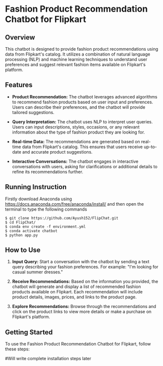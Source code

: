 # Fashion Product Recommendation Chatbot for Flipkart

## Overview

This chatbot is designed to provide fashion product recommendations using data from Flipkart's catalog. It utilizes a combination of natural language processing (NLP) and machine learning techniques to understand user preferences and suggest relevant fashion items available on Flipkart's platform.

## Features

- **Product Recommendation:** The chatbot leverages advanced algorithms to recommend fashion products based on user input and preferences. Users can describe their preferences, and the chatbot will provide tailored suggestions.

- **Query Interpretation:** The chatbot uses NLP to interpret user queries. Users can input descriptions, styles, occasions, or any relevant information about the type of fashion product they are looking for.

- **Real-time Data:** The recommendations are generated based on real-time data from Flipkart's catalog. This ensures that users receive up-to-date and accurate product suggestions.

- **Interactive Conversations:** The chatbot engages in interactive conversations with users, asking for clarifications or additional details to refine its recommendations further.

## Running Instruction
Firstly download Anaconda using https://docs.anaconda.com/free/anaconda/install/ and then open the terminal to type the following commands
```
$ git clone https://github.com/Ayush152/FlipChat.git
$ cd FlipChat/
$ conda env create -f environment.yml
$ conda activate chatbot
$ python app.py
```

## How to Use

1. **Input Query:** Start a conversation with the chatbot by sending a text query describing your fashion preferences. For example: "I'm looking for casual summer dresses."

3. **Receive Recommendations:** Based on the information you provided, the chatbot will generate and display a list of recommended fashion products available on Flipkart. Each recommendation will include product details, images, prices, and links to the product page.

4. **Explore Recommendations:** Browse through the recommendations and click on the product links to view more details or make a purchase on Flipkart's platform.

## Getting Started

To use the Fashion Product Recommendation Chatbot for Flipkart, follow these steps:

#Will write complete installation steps later 

